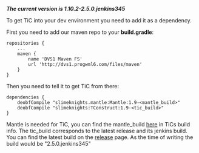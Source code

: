_**The current version is 1.10.2-2.5.0.jenkins345**_

To get TiC into your dev environment you need to add it as a dependency.

First you need to add our maven repo to your **build.gradle**:

    repositories {
        ...
        maven {
            name 'DVS1 Maven FS'
            url 'http://dvs1.progwml6.com/files/maven'
        }
    }

Then you need to tell it to get TiC from there:

    dependencies {
        deobfCompile "slimeknights.mantle:Mantle:1.9-<mantle_build>"
        deobfCompile "slimeknights:TConstruct:1.9-<tic_build>"
    }

Mantle is needed for TiC, you can find the mantle_build [here](https://github.com/SlimeKnights/TinkersConstruct/blob/master/build.properties#L6) in TiCs build info.
The tic_build corresponds to the latest release and its jenkins build. You can find the latest build on the [release](https://github.com/SlimeKnights/TinkersConstruct/releases) page. As the time of writing the build would be "2.5.0.jenkins345"